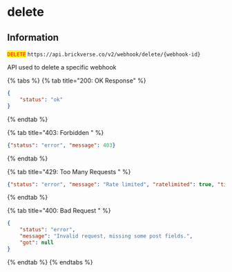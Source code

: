 # delete

## Information

<mark style="color:red;">`DELETE`</mark> `https://api.brickverse.co/v2/webhook/delete/{webhook-id}`

API used to delete a specific webhook

{% tabs %}
{% tab title="200: OK Response" %}
```json
{
    "status": "ok"
}
```
{% endtab %}

{% tab title="403: Forbidden " %}
```json
{"status": "error", "message": 403}
```
{% endtab %}

{% tab title="429: Too Many Requests " %}
```json
{"status": "error", "message": "Rate limited", "ratelimited": true, "time": "seconds_string"}
```
{% endtab %}

{% tab title="400: Bad Request " %}
```json
{
    "status": "error",
    "message": "Invalid request, missing some post fields.",
    "got": null
}
```
{% endtab %}
{% endtabs %}
